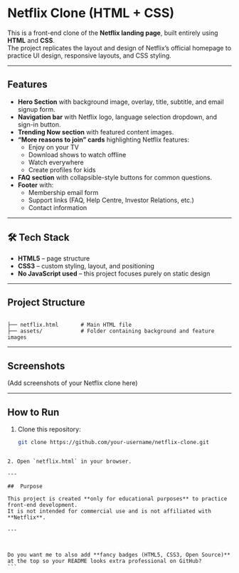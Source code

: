 
# Netflix Clone (HTML + CSS)

This is a front-end clone of the **Netflix landing page**, built entirely using **HTML** and **CSS**.  
The project replicates the layout and design of Netflix’s official homepage to practice UI design, responsive layouts, and CSS styling.

---

##  Features
- **Hero Section** with background image, overlay, title, subtitle, and email signup form.  
- **Navigation bar** with Netflix logo, language selection dropdown, and sign-in button.  
- **Trending Now section** with featured content images.  
- **“More reasons to join” cards** highlighting Netflix features:
  - Enjoy on your TV  
  - Download shows to watch offline  
  - Watch everywhere  
  - Create profiles for kids  
- **FAQ section** with collapsible-style buttons for common questions.  
- **Footer** with:
  - Membership email form  
  - Support links (FAQ, Help Centre, Investor Relations, etc.)  
  - Contact information  

---

## 🛠 Tech Stack
- **HTML5** – page structure  
- **CSS3** – custom styling, layout, and positioning  
- **No JavaScript used** – this project focuses purely on static design  

---

##  Project Structure
```

├── netflix.html       # Main HTML file
├── assets/            # Folder containing background and feature images

````

---

##  Screenshots
(Add screenshots of your Netflix clone here)

---

##  How to Run
1. Clone this repository:
   ```bash
   git clone https://github.com/your-username/netflix-clone.git
````

2. Open `netflix.html` in your browser.

---

##  Purpose

This project is created **only for educational purposes** to practice front-end development.
It is not intended for commercial use and is not affiliated with **Netflix**.

---



Do you want me to also add **fancy badges (HTML5, CSS3, Open Source)** at the top so your README looks extra professional on GitHub?
```
